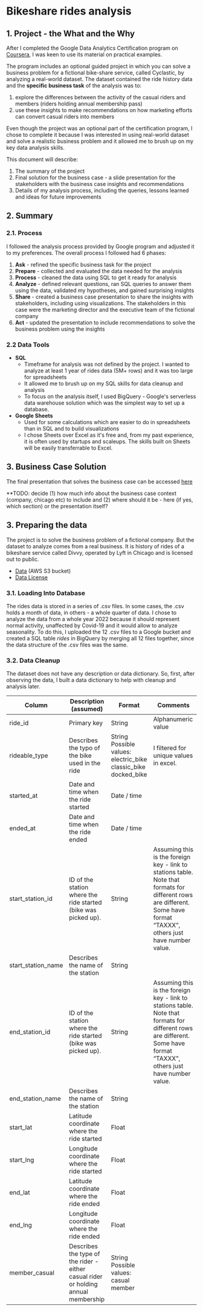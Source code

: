 # Bikeshare rides analysis
## 1. Project - the What and the Why
After I completed the Google Data Analytics Certification program on [Coursera](https://www.coursera.org/professional-certificates/google-data-analytics), I was keen to use its material on practical examples. 

The program includes an optional guided project in which you can solve a business problem for a fictional bike-share service, called Cyclastic, by analyzing a real-world dataset. The dataset contained the ride history data and the **specific business task** of the analysis was to:
1. explore the differences between the activity of the casual riders and members (riders holding annual membership pass)
2. use these insights to make recommendations on how marketing efforts can convert casual riders into members

Even though the project was an optional part of the certification program, I chose to complete it because I was interested in using real-world dataset and solve a realistic business problem and it allowed me to brush up on my key data analysis skills.

This document will describe:
1. The summary of the project
2. Final solution for the business case - a slide presentation for the stakeholders with the business case insights and recommendations
3. Details of my analysis process, including the queries, lessons learned and ideas for future improvements

## 2. Summary

### 2.1. Process
I followed the analysis process provided by Google program and adjusted it to my preferences. The overall process I followed had 6 phases:
1. **Ask** - refined the specific business task for the project
2. **Prepare** - collected and evaluated the data needed for the analysis
3. **Process** - cleaned the data using SQL to get it ready for analysis
4. **Analyze** - defined relevant questions, ran SQL queries to answer them using the data, validated my hypotheses, and gained surprising insights
5. **Share** - created a business case presentation to share the insights with stakeholders, including using visualizations. The stakeholders in this case were the marketing director and the executive team of the fictional company
6. **Act** - updated the presentation to include recommendations to solve the business problem using the insights

### 2.2 Data Tools
- **SQL**
    - Timeframe for analysis was not defined by the project. I wanted to analyze at least 1 year of rides data (5M+ rows) and it was too large for spreadsheets
    - It allowed me to brush up on my SQL skills for data cleanup and analysis
    - To focus on the analysis itself, I used BigQuery - Google's serverless data warehouse solution which was the simplest way to set up a database.
- **Google Sheets**
   - Used for some calculations which are easier to do in spreadsheets than in SQL and to build visualizations
   - I chose Sheets over Excel as it's free and, from my past experience, it is often used by startups and scaleups. The skills built on Sheets will be easily transferrable to Excel.

## 3. Business Case Solution
The final presentation that solves the business case can be accessed [here](https://docs.google.com/presentation/d/1bwYGy23ZWJG5qMf0imZLOfAincOCCUbpCrCYMcIStbE/edit?usp=sharing)

**TODO: decide (1) how much info about the business case context (company, chicago etc) to include and (2) where should it be - here (if yes, which section) or the presentation itself?

## 3. Preparing the data
The project is to solve the business problem of a fictional company. But the dataset to analyze comes from a real business. It is history of rides of a bikeshare service called Divvy, operated by Lyft in Chicago and is licensed out to public. 
- [Data](https://divvy-tripdata.s3.amazonaws.com/index.html) (AWS S3 bucket)
- [Data License](https://divvybikes.com/data-license-agreement)

### 3.1. Loading Into Database
The rides data is stored in a series of .csv files. In some cases, the .csv holds a month of data, in others - a whole quarter of data. I chose to analyze the data from a whole year 2022 because it should represent normal activity, unaffected by Covid-19 and it would allow to analyze seasonality. To do this, I uploaded the 12 .csv files to a Google bucket and created a SQL table *rides* in BigQuery by merging all 12 files together, since the data structure of the .csv files was the same.

### 3.2. Data Cleanup
The dataset does not have any description or data dictionary. So, first, after observing the data, I built a data dictionary to help with cleanup and analysis later.

| Column | Description (assumed) | Format | Comments |
|---|---|---|---|
| ride_id | Primary key | String | Alphanumeric value |
| rideable_type | Describes the typo of the bike used in the ride | String  Possible values: electric_bike classic_bike docked_bike | I filtered for unique values in excel.  |
| started_at | Date and time when the ride started | Date / time |  |
| ended_at | Date and time when the ride ended | Date / time |  |
| start_station_id | ID of the station where the ride started (bike was picked up). | String | Assuming this is the foreign key - link to stations table. Note that formats for different rows are different. Some have format “TAXXX”, others just have number value.  |
| start_station_name | Describes the name of the station | String |  |
| end_station_id | ID of the station where the ride started (bike was picked up). | String | Assuming this is the foreign key - link to stations table. Note that formats for different rows are different. Some have format “TAXXX”, others just have number value.  |
| end_station_name | Describes the name of the station | String |  |
| start_lat	 | Latitude coordinate where the ride started | Float |  |
| start_lng	 | Longitude coordinate where the ride started | Float |  |
| end_lat | Latitude coordinate where the ride ended | Float |  |
| end_lng | Longitude coordinate where the ride ended | Float |  |
| member_casual | Describes the type of the rider - either casual rider or holding annual membership | String Possible values: casual member |  |

<br /><br />
